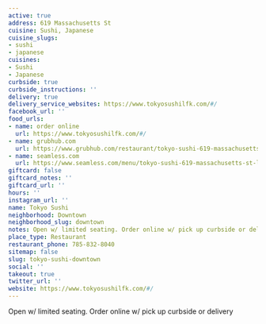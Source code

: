 ```yaml
---
active: true
address: 619 Massachusetts St
cuisine: Sushi, Japanese
cuisine_slugs:
- sushi
- japanese
cuisines:
- Sushi
- Japanese
curbside: true
curbside_instructions: ''
delivery: true
delivery_service_websites: https://www.tokyosushilfk.com/#/
facebook_url: ''
food_urls:
- name: order online
  url: https://www.tokyosushilfk.com/#/
- name: grubhub.com
  url: https://www.grubhub.com/restaurant/tokyo-sushi-619-massachusetts-st-lawrence/324435?utm_source=google&utm_medium=cpc&utm_campaign=Lawrence%2C%2BKS%2B%7C%2BAll%2B%7C%2BFood%2B%2B%2BHood&utm_term=%2Blawrence%20%2Bdelivery&efkwid=52998677246&gclsrc=aw.ds&=undefined&gclid=EAIaIQobChMI1OD48q226AIVAuiGCh1n-ADVEAAYASAAEgLNXPD_BwE
- name: seamless.com
  url: https://www.seamless.com/menu/tokyo-sushi-619-massachusetts-st-lawrence/324435
giftcard: false
giftcard_notes: ''
giftcard_url: ''
hours: ''
instagram_url: ''
name: Tokyo Sushi
neighborhood: Downtown
neighborhood_slug: downtown
notes: Open w/ limited seating. Order online w/ pick up curbside or delivery
place_type: Restaurant
restaurant_phone: 785-832-8040
sitemap: false
slug: tokyo-sushi-downtown
social: ''
takeout: true
twitter_url: ''
website: https://www.tokyosushilfk.com/#/
---
```


Open w/ limited seating. Order online w/ pick up curbside or delivery